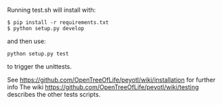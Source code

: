 Running test.sh will install with:

    $ pip install -r requirements.txt
    $ python setup.py develop

and then use:

    python setup.py test

to trigger the unittests.

See https://github.com/OpenTreeOfLife/peyotl/wiki/installation for further info
The wiki https://github.com/OpenTreeOfLife/peyotl/wiki/testing describes the other tests scripts.
